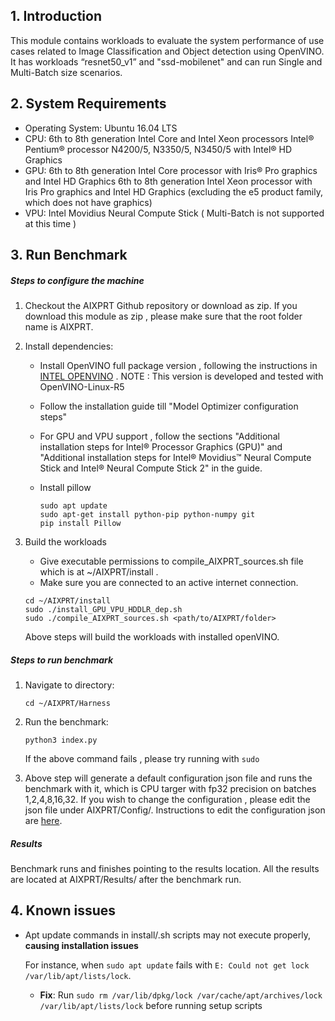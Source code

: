 
## 1. Introduction
This module contains workloads to evaluate the system performance of use cases related to Image Classification and Object detection using OpenVINO.
It has workloads “resnet50_v1” and "ssd-mobilenet" and can run Single and Multi-Batch size scenarios.

## 2. System Requirements

* Operating System: 
	Ubuntu 16.04 LTS
* CPU: 
	  6th to 8th generation Intel Core and Intel Xeon processors 
    Intel® Pentium® processor N4200/5, N3350/5, N3450/5 with Intel® HD Graphics 
* GPU:
	  6th to 8th generation Intel Core processor with Iris® Pro graphics and Intel HD Graphics 
    6th to 8th generation Intel Xeon processor with Iris Pro graphics and Intel HD Graphics (excluding the e5 product family, which does not have graphics) 
* VPU:
    Intel Movidius Neural Compute Stick  ( Multi-Batch is not supported at this time ) 
     
## 3. Run Benchmark

##### Steps to configure the machine 
1. Checkout the AIXPRT Github repository or download as zip. If you download this module as zip , please make sure that the root folder name is AIXPRT.

2. Install dependencies:
   * Install OpenVINO full package version , following the instructions in 
  [INTEL OPENVINO](https://software.intel.com/en-us/articles/OpenVINO-Install-Linux) .
  NOTE : This version is developed and tested with OpenVINO-Linux-R5
   * Follow the installation guide till "Model Optimizer configuration steps"
   * For GPU and VPU support , follow the sections "Additional installation steps for Intel® Processor Graphics (GPU)" and 
   "Additional installation steps for Intel® Movidius™ Neural Compute Stick and Intel® Neural Compute Stick 2" in the guide.
   
   * Install pillow
      ```
      sudo apt update
      sudo apt-get install python-pip python-numpy git
      pip install Pillow
      
      ```
  
3. Build the workloads
   * Give executable permissions to compile_AIXPRT_sources.sh file which is at ~/AIXPRT/install .
   * Make sure you are connected to an active internet connection.
    ```
    cd ~/AIXPRT/install
    sudo ./install_GPU_VPU_HDDLR_dep.sh
    sudo ./compile_AIXPRT_sources.sh <path/to/AIXPRT/folder>
    ```
   Above steps will build the workloads with installed openVINO.
    
##### Steps to run benchmark
 1. Navigate to directory:
 
    ```
    cd ~/AIXPRT/Harness
    ```  
 2. Run the benchmark:
 
    ```
    python3 index.py
    ```
    If the above command fails , please try running with  ```sudo ``` 
   
  3. Above step will generate a default configuration json file and runs the benchmark with it, which is CPU targer with fp32 precision on batches 1,2,4,8,16,32.
   If you wish to change the configuration , please edit the json file under AIXPRT/Config/. Instructions to edit the configuration json are [here](https://github.intel.com/cept/AIXPRT/blob/master/EditConfig.md). 
   
##### Results

Benchmark runs and finishes pointing to the results location. 
All the results are located at AIXPRT/Results/ after the benchmark run. 


## 4. Known issues
- Apt update commands in install/.sh scripts may not execute properly, **causing installation issues**

     For instance, when `sudo apt update` fails with `E: Could not get lock /var/lib/apt/lists/lock`. 
     - **Fix**: Run `sudo rm /var/lib/dpkg/lock /var/cache/apt/archives/lock /var/lib/apt/lists/lock` before running setup scripts








